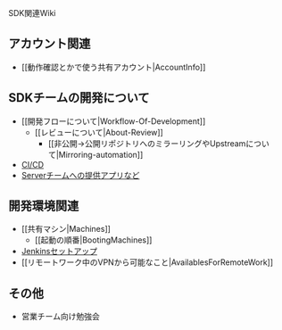 SDK関連Wiki

## アカウント関連

* [[動作確認とかで使う共有アカウント|AccountInfo]]

## SDKチームの開発について

* [[開発フローについて|Workflow-Of-Development]]
  * [[レビューについて|About-Review]]
    * [[非公開→公開リポジトリへのミラーリングやUpstreamについて|Mirroring-automation]]
* [CI/CD](https://github.com/fan-ADN/nendSDK-CI-CD-backups/wiki)
* [Serverチームへの提供アプリなど](https://github.com/fan-ADN/app-From-SDKTeam-To-ServerTeam/wiki)

## 開発環境関連

* [[共有マシン|Machines]]
  * [[起動の順番|BootingMachines]]
* [Jenkinsセットアップ](https://github.com/fan-ADN/nendSDK-CI-CD-backups/wiki/Jenkinsの使い方)
* [[リモートワーク中のVPNから可能なこと|AvailablesForRemoteWork]]

## その他

* 営業チーム向け勉強会
